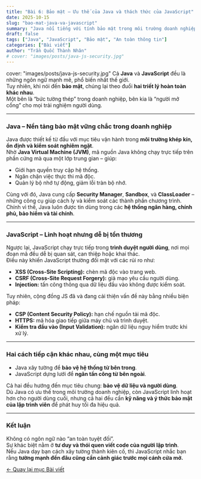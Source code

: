 ```yaml
---
title: "Bài 6: Bảo mật – Ưu thế của Java và thách thức của JavaScript"
date: 2025-10-15
slug: "bao-mat-java-va-javascript"
summary: "Java nổi tiếng với tính bảo mật trong môi trường doanh nghiệp, trong khi JavaScript linh hoạt nhưng dễ bị tấn công trên trình duyệt. Bài viết phân tích sự khác biệt trong chiến lược bảo mật của hai ngôn ngữ."
draft: false
tags: ["Java", "JavaScript", "Bảo mật", "An toàn thông tin"]
categories: ["Bài viết"]
author: "Trần Quốc Thành Nhân"
# cover: "images/posts/java-js-security.jpg"
---
```



cover: "images/posts/java-js-security.jpg"
Cả **Java** và **JavaScript** đều là những ngôn ngữ mạnh mẽ, phổ biến nhất thế giới.  
Tuy nhiên, khi nói đến **bảo mật**, chúng lại theo đuổi **hai triết lý hoàn toàn khác nhau**.  
Một bên là “bức tường thép” trong doanh nghiệp, bên kia là “người mở cổng” cho mọi trải nghiệm người dùng.

---

### Java – Nền tảng bảo mật vững chắc trong doanh nghiệp
Java được thiết kế từ đầu với mục tiêu vận hành trong **môi trường khép kín, ổn định và kiểm soát nghiêm ngặt**.  
Nhờ **Java Virtual Machine (JVM)**, mã nguồn Java không chạy trực tiếp trên phần cứng mà qua một lớp trung gian – giúp:
- Giới hạn quyền truy cập hệ thống.  
- Ngăn chặn việc thực thi mã độc.  
- Quản lý bộ nhớ tự động, giảm lỗi tràn bộ nhớ.  

Cùng với đó, Java cung cấp **Security Manager**, **Sandbox**, và **ClassLoader** – những công cụ giúp cách ly và kiểm soát các thành phần chương trình.  
Chính vì thế, Java luôn được tin dùng trong các **hệ thống ngân hàng, chính phủ, bảo hiểm và tài chính**.

---

### JavaScript – Linh hoạt nhưng dễ bị tổn thương
Ngược lại, JavaScript chạy trực tiếp trong **trình duyệt người dùng**, nơi mọi đoạn mã đều dễ bị quan sát, can thiệp hoặc khai thác.  
Điều này khiến JavaScript thường đối mặt với các rủi ro như:
- **XSS (Cross-Site Scripting):** chèn mã độc vào trang web.  
- **CSRF (Cross-Site Request Forgery):** giả mạo yêu cầu người dùng.  
- **Injection:** tấn công thông qua dữ liệu đầu vào không được kiểm soát.  

Tuy nhiên, cộng đồng JS đã và đang cải thiện vấn đề này bằng nhiều biện pháp:
- **CSP (Content Security Policy):** hạn chế nguồn tải mã độc.  
- **HTTPS:** mã hóa giao tiếp giữa máy chủ và trình duyệt.  
- **Kiểm tra đầu vào (Input Validation):** ngăn dữ liệu nguy hiểm trước khi xử lý.

---

### Hai cách tiếp cận khác nhau, cùng một mục tiêu
- Java xây tường để **bảo vệ hệ thống từ bên trong**.  
- JavaScript dựng lưới để **ngăn tấn công từ bên ngoài**.  

Cả hai đều hướng đến mục tiêu chung: **bảo vệ dữ liệu và người dùng**.  
Dù Java có ưu thế trong môi trường doanh nghiệp, còn JavaScript linh hoạt hơn cho người dùng cuối, nhưng cả hai đều cần **kỹ năng và ý thức bảo mật của lập trình viên** để phát huy tối đa hiệu quả.

---

### Kết luận
Không có ngôn ngữ nào “an toàn tuyệt đối”.  
Sự khác biệt nằm ở **tư duy và thói quen viết code của người lập trình**.  
Nếu Java dạy bạn cách xây tường thành kiên cố, thì JavaScript nhắc bạn rằng **tường mạnh đến đâu cũng cần cảnh giác trước mọi cánh cửa mở.**


[← Quay lại mục Bài viết](/posts/)